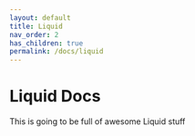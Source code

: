 ```yaml
---
layout: default
title: Liquid
nav_order: 2
has_children: true
permalink: /docs/liquid
--- 
```


# Liquid Docs

This is going to be full of awesome Liquid stuff
